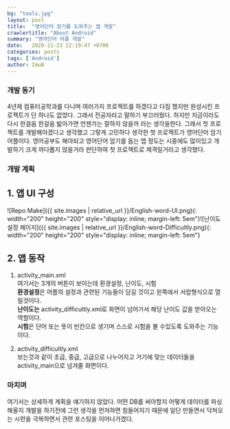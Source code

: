 ```yaml
---
bg: "tools.jpg"
layout: post
title:  "영어단어 암기를 도와주는 앱 개발"
crawlertitle: "About Android"
summary: "영어단어 어플 개발"
date:   2020-11-23 22:19:47 +0700
categories: posts
tags: ['Android']
author: ImuB
---
```

### 개발 동기

4년제 컴퓨터공학과를 다니며 여러가지 프로젝트를 하겠다고 다짐 했지만 완성시킨 프로젝트가 단 하나도 없었다. 그래서 전공자라고 말하기 부끄러웠다. 하지만 지금이라도 다시 한걸음 한걸음 밟아가면 언젠가는 잘하지 않을까 라는 생각을한다. 그래서 첫 프로젝트를 개발해야겠다고 생각했고   그렇게 고민하다 생각한 첫 프로젝트가 영어단어 암기 어플이다. 영어공부도 해야되고 영어단어 암기를 돕는 앱 정도는 시중에도 많이있고 개발하기 크게 까다롭지 않을거라 판단하여 첫 프로젝트로 제격일거라고 생각했다.

### 개발 계획

## 1. 앱 UI 구성 
![Repo Make]({{ site.images | relative_url }}/English-word-UI.png){: width="200" height="200" style="display: inline; margin-left: 5em"}![난이도 설정 페이지]({{ site.images | relative_url }}/English-word-Difficultly.png){: width="200" height="200" style="display: inline; margin-left: 5em"}

## 2. 앱 동작

1. activity_main.xml   
여기서는 3개의 버튼이 보이는데 환경설정, 난이도, 시험   
**환경설정**은 어플의 설정과 관련된 기능들이 담길 것이고 왼쪽에서 서랍형식으로 열릴것이다.   
**난이도는** activity_difficultly.xml로 화면이 넘어가서 해당 난이도 값을 받아오는 역할이다.   
**시험**은 단어 또는 뜻이 빈칸으로 생기며 스스로 시험을 볼 수있도록 도와주는 기능이다.

2. activity_difficultly.xml    
보는것과 같이 초급, 중급, 고급으로 나누어지고 거기에 맞는 데이터들을 activity_main으로 넘겨줄 화면이다.

### 마치며

여기서는 상세하게 계획을 얘기하지 않았다. 어떤 DB를 써야할지 어떻게 데이터를 파싱해올지 개발을 하기전에 그런 생각을 먼저하면 힘들어지기 때문에 일단 만들면서 닥쳐오는 시련을 극복하면서 관련 포스팅을 이어나가겠다.
